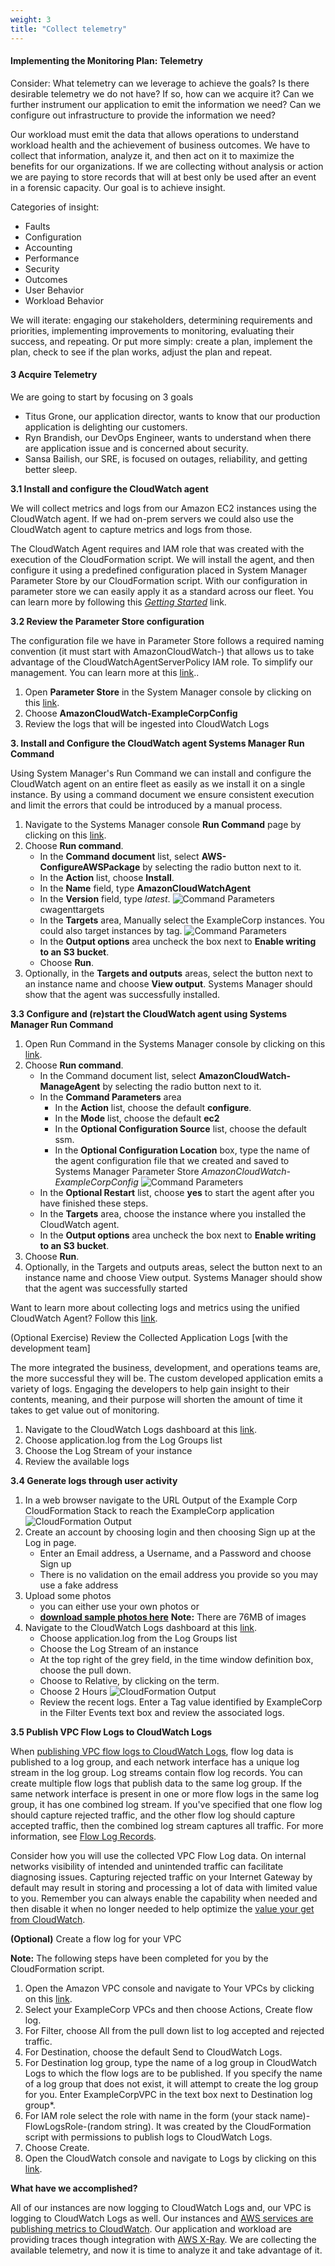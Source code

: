 ```yaml
---
weight: 3
title: "Collect telemetry"
---
```


#### Implementing the Monitoring Plan: Telemetry
 
Consider: What telemetry can we leverage to achieve the goals? Is there desirable telemetry we do not have? If so, how can we acquire it? Can we further instrument our application to emit the information we need? Can we configure out infrastructure to provide the information we need? 
 
Our workload must emit the data that allows operations to understand workload health and the achievement of business outcomes. We have to collect that information, analyze it, and then act on it to maximize the benefits for our organizations. If we are collecting without analysis or action we are paying to store records that will at best only be used after an event in a forensic capacity. Our goal is to achieve insight. 
 
Categories of insight: 
 
- Faults 
- Configuration 
- Accounting 
- Performance 
- Security 
- Outcomes 
- User Behavior 
- Workload Behavior 
 
We will iterate: engaging our stakeholders, determining requirements and priorities, implementing improvements to monitoring, evaluating their success, and repeating. Or put more simply: create a plan, implement the plan, check to see if the plan works, adjust the plan and repeat. 
 
#### 3 Acquire Telemetry 
 
We are going to start by focusing on 3 goals 
 
- Titus Grone, our application director, wants to know that our production application is delighting our customers. 
- Ryn Brandish, our DevOps Engineer, wants to understand when there are application issue and is concerned about security. 
- Sansa Bailish, our SRE, is focused on outages, reliability, and getting better sleep. 
 
**3.1 Install and configure the CloudWatch agent** 
 
We will collect metrics and logs from our Amazon EC2 instances using the CloudWatch agent. If we had on-prem servers we could also use the CloudWatch agent to capture metrics and logs from those. 
 
The CloudWatch Agent requires and IAM role that was created with the execution of the CloudFormation script. We will install the agent, and then configure it using a predefined configuration placed in System Manager Parameter Store by our CloudFormation script. With our configuration in parameter store we can easily apply it as a standard across our fleet. You can learn more by following this [*Getting Started*](https://docs.aws.amazon.com/AmazonCloudWatch/latest/monitoring/install-CloudWatch-Agent-on-first-instance.html) link. 
 
**3.2 Review the Parameter Store configuration** 
 
The configuration file we have in Parameter Store follows a required naming convention (it must start with AmazonCloudWatch-) that allows us to take advantage of the CloudWatchAgentServerPolicy IAM role. To simplify our management. You can learn more at this [link](https://docs.aws.amazon.com/AmazonCloudWatch/latest/monitoring/create-iam-roles-for-cloudwatch-agent.html).. 
 
1. Open **Parameter Store** in the System Manager console by clicking on this [link](https://console.aws.amazon.com/systems-manager/parameters). 
2. Choose **AmazonCloudWatch-ExampleCorpConfig** 
3. Review the logs that will be ingested into CloudWatch Logs 
 
**3. Install and Configure the CloudWatch agent Systems Manager Run Command** 
 
Using System Manager's Run Command we can install and configure the CloudWatch agent on an entire fleet as easily as we install it on a single instance. By using a command document we ensure consistent execution and limit the errors that could be introduced by a manual process. 
 
1. Navigate to the Systems Manager console **Run Command** page by clicking on this [link](https://console.aws.amazon.com/systems-manager/run-command). 
2. Choose **Run command**. 
    - In the **Command document** list, select **AWS-ConfigureAWSPackage** by selecting the radio button next to it. 
    - In the **Action** list, choose **Install**. 
    - In the **Name** field, type **AmazonCloudWatchAgent** 
    - In the **Version** field, type *latest*. 
    ![Command Parameters](../images/cwagentinstallcommandparams.jpg) cwagenttargets 
    - In the **Targets** area, Manually select the ExampleCorp instances. You could also target instances by tag. 
    ![Command Parameters](../images/cwagenttargets.jpg) 
    - In the **Output options** area uncheck the box next to **Enable writing to an S3 bucket**. 
    - Choose **Run**. 
3. Optionally, in the **Targets and outputs** areas, select the button next to an instance name and choose **View output**. Systems Manager should show that the agent was successfully installed. 
 
**3.3 Configure and (re)start the CloudWatch agent using Systems Manager Run Command** 
 
1. Open Run Command in the Systems Manager console by clicking on this [link](https://console.aws.amazon.com/systems-manager/run-command). 
2. Choose **Run command**. 
    - In the Command document list, select **AmazonCloudWatch-ManageAgent** by selecting the radio button next to it. 
    - In the **Command Parameters** area 
        - In the **Action** list, choose the default **configure**. 
        - In the **Mode** list, choose the default **ec2** 
        - In the **Optional Configuration Source** list, choose the default ssm. 
        - In the **Optional Configuration Location** box, type the name of the agent configuration file that we created and saved to Systems Manager Parameter Store *AmazonCloudWatch-ExampleCorpConfig* 
        ![Command Parameters](../images/cwagentconfigcommandparams.jpg) 
    - In the **Optional Restart** list, choose **yes** to start the agent after you have finished these steps. 
    - In the **Targets** area, choose the instance where you installed the CloudWatch agent. 
    - In the **Output options** area uncheck the box next to **Enable writing to an S3 bucket**. 
3. Choose **Run**. 
4. Optionally, in the Targets and outputs areas, select the button next to an instance name and choose View output. Systems Manager should show that the agent was successfully started 
 
Want to learn more about collecting logs and metrics using the unified CloudWatch Agent? Follow this [link](https://docs.aws.amazon.com/AmazonCloudWatch/latest/monitoring/Install-CloudWatch-Agent.html). 
 
(Optional Exercise) Review the Collected Application Logs [with the development team] 
 
The more integrated the business, development, and operations teams are, the more successful they will be. The custom developed application emits a variety of logs. Engaging the developers to help gain insight to their contents, meaning, and their purpose will shorten the amount of time it takes to get value out of monitoring. 
 
1. Navigate to the CloudWatch Logs dashboard at this [link](https://console.aws.amazon.com/cloudwatch/home#logs:). 
2. Choose application.log from the Log Groups list 
3. Choose the Log Stream of your instance 
4. Review the available logs 
 
**3.4 Generate logs through user activity** 
 
1. In a web browser navigate to the URL Output of the Example Corp CloudFormation Stack to reach the ExampleCorp application  
![CloudFormation Output](../images/cfnurloutput.jpg) 
2. Create an account by choosing login and then choosing Sign up at the Log in page. 
    - Enter an Email address, a Username, and a Password and choose Sign up 
    - There is no validation on the email address you provide so you may use a fake address 
3. Upload some photos 
    - you can either use your own photos or 
    - [**download sample photos here**](https://s3.amazonaws.com/www.awsmanagementweek.com/sample-photos.zip) 
        **Note:** There are 76MB of images 
4. Navigate to the CloudWatch Logs dashboard at this [link](https://console.aws.amazon.com/cloudwatch/home#logs:). 
    - Choose application.log from the Log Groups list 
    - Choose the Log Stream of an instance 
    - At the top right of the grey field, in the time window definition box, choose the pull down. 
    - Choose to Relative, by clicking on the term. 
    - Choose 2 Hours 
    ![CloudFormation Output](../images/applicationlogtime.jpg) 
    - Review the recent logs. Enter a Tag value identified by ExampleCorp in the Filter Events text box and review the associated logs. 
 
**3.5 Publish VPC Flow Logs to CloudWatch Logs** 
 
When [publishing VPC flow logs to CloudWatch Logs](https://docs.aws.amazon.com/vpc/latest/userguide/flow-logs-cwl.html), flow log data is published to a log group, and each network interface has a unique log stream in the log group. Log streams contain flow log records. You can create multiple flow logs that publish data to the same log group. If the same network interface is present in one or more flow logs in the same log group, it has one combined log stream. If you've specified that one flow log should capture rejected traffic, and the other flow log should capture accepted traffic, then the combined log stream captures all traffic. For more information, see [Flow Log Records](https://docs.aws.amazon.com/vpc/latest/userguide/flow-logs.html#flow-log-records). 
 
Consider how you will use the collected VPC Flow Log data. On internal networks visibility of intended and unintended traffic can facilitate diagnosing issues. Capturing rejected traffic on your Internet Gateway by default may result in storing and processing a lot of data with limited value to you. Remember you can always enable the capability when needed and then disable it when no longer needed to help optimize the [value your get from CloudWatch](https://aws.amazon.com/cloudwatch/pricing/). 
 
**(Optional)** Create a flow log for your VPC 
 
**Note:** The following steps have been completed for you by the CloudFormation script. 
 
1. Open the Amazon VPC console and navigate to Your VPCs by clicking on this [link](https://console.aws.amazon.com/vpc/home?#vpcs:sort=VpcId). 
2. Select your ExampleCorp VPCs and then choose Actions, Create flow log. 
3. For Filter, choose All from the pull down list to log accepted and rejected traffic. 
4. For Destination, choose the default Send to CloudWatch Logs. 
5. For Destination log group, type the name of a log group in CloudWatch Logs to which the flow logs are to be published. If you specify the name of a log group that does not exist, it will attempt to create the log group for you. Enter ExampleCorpVPC in the text box next to Destination log group*. 
6. For IAM role select the role with name in the form \(your stack name\)-FlowLogsRole-\(random string\). It was created by the CloudFormation script with permissions to publish logs to CloudWatch Logs. 
7. Choose Create. 
8. Open the CloudWatch console and navigate to Logs by clicking on this [link](https://console.aws.amazon.com/cloudwatch/home?#logs:). 
 
**What have we accomplished?** 
 
All of our instances are now logging to CloudWatch Logs and, our VPC is logging to CloudWatch Logs as well. Our instances and [AWS services are publishing metrics to CloudWatch](https://docs.aws.amazon.com/AmazonCloudWatch/latest/monitoring/aws-services-cloudwatch-metrics.html). Our application and workload are providing traces though integration with [AWS X-Ray](https://docs.aws.amazon.com/xray/latest/devguide/aws-xray.html). We are collecting the available telemetry, and now it is time to analyze it and take advantage of it. 
